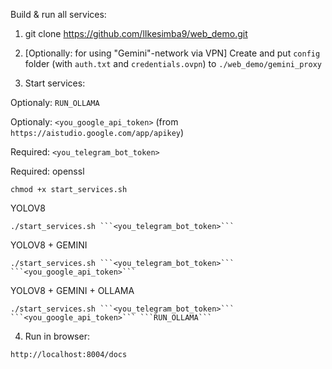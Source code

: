 Build & run all services:

1. git clone https://github.com/lIkesimba9/web_demo.git
2. [Optionally: for using "Gemini"-network via VPN] Create and put ```config``` folder (with ```auth.txt``` and ```credentials.ovpn```) to ```./web_demo/gemini_proxy```

3. Start services:

Optionaly: ```RUN_OLLAMA```

Optionaly: ```<you_google_api_token>``` (from ```https://aistudio.google.com/app/apikey```)

Required: ```<you_telegram_bot_token>```

Required: openssl

```
chmod +x start_services.sh
```

YOLOV8
```
./start_services.sh ```<you_telegram_bot_token>```
```

YOLOV8 + GEMINI
```
./start_services.sh ```<you_telegram_bot_token>``` ```<you_google_api_token>```
```

YOLOV8 + GEMINI + OLLAMA
```
./start_services.sh ```<you_telegram_bot_token>``` ```<you_google_api_token>``` ```RUN_OLLAMA```
```

4. Run in browser:
```
http://localhost:8004/docs
```
